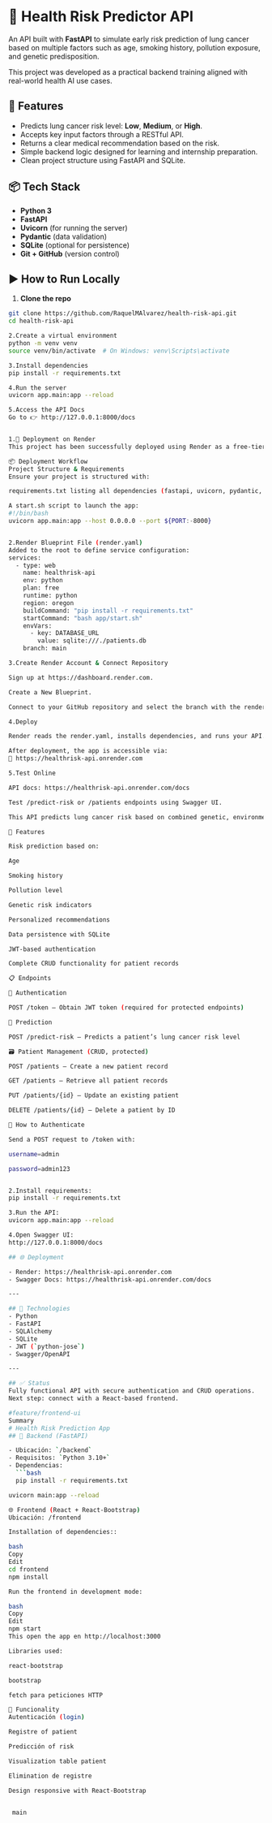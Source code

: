 # 🧠 Health Risk Predictor API

An API built with **FastAPI** to simulate early risk prediction of lung cancer based on multiple factors such as age, smoking history, pollution exposure, and genetic predisposition.

This project was developed as a practical backend training aligned with real-world health AI use cases.



## 🚀 Features

- Predicts lung cancer risk level: **Low**, **Medium**, or **High**.
- Accepts key input factors through a RESTful API.
- Returns a clear medical recommendation based on the risk.
- Simple backend logic designed for learning and internship preparation.
- Clean project structure using FastAPI and SQLite.



## 📦 Tech Stack

- **Python 3**
- **FastAPI**
- **Uvicorn** (for running the server)
- **Pydantic** (data validation)
- **SQLite** (optional for persistence)
- **Git + GitHub** (version control)


## ▶️ How to Run Locally

1. **Clone the repo**  
```bash
git clone https://github.com/RaquelMAlvarez/health-risk-api.git
cd health-risk-api

2.Create a virtual environment
python -m venv venv
source venv/bin/activate  # On Windows: venv\Scripts\activate

3.Install dependencies
pip install -r requirements.txt

4.Run the server
uvicorn app.main:app --reload

5.Access the API Docs
Go to 👉 http://127.0.0.1:8000/docs


1.🚀 Deployment on Render
This project has been successfully deployed using Render as a free-tier web service.

📦 Deployment Workflow
Project Structure & Requirements
Ensure your project is structured with:

requirements.txt listing all dependencies (fastapi, uvicorn, pydantic, sqlalchemy).

A start.sh script to launch the app:
#!/bin/bash
uvicorn app.main:app --host 0.0.0.0 --port ${PORT:-8000}


2.Render Blueprint File (render.yaml)
Added to the root to define service configuration:
services:
  - type: web
    name: healthrisk-api
    env: python
    plan: free
    runtime: python
    region: oregon
    buildCommand: "pip install -r requirements.txt"
    startCommand: "bash app/start.sh"
    envVars:
      - key: DATABASE_URL
        value: sqlite:///./patients.db
    branch: main

3.Create Render Account & Connect Repository

Sign up at https://dashboard.render.com.

Create a New Blueprint.

Connect to your GitHub repository and select the branch with the render.yaml.

4.Deploy

Render reads the render.yaml, installs dependencies, and runs your API.

After deployment, the app is accessible via:
🔗 https://healthrisk-api.onrender.com

5.Test Online

API docs: https://healthrisk-api.onrender.com/docs

Test /predict-risk or /patients endpoints using Swagger UI.

This API predicts lung cancer risk based on combined genetic, environmental, and lifestyle factors. Built with FastAPI and secured using JWT authentication, it supports full CRUD operations for managing patient data.

🚀 Features

Risk prediction based on:

Age

Smoking history

Pollution level

Genetic risk indicators

Personalized recommendations

Data persistence with SQLite

JWT-based authentication

Complete CRUD functionality for patient records

📋 Endpoints

🔐 Authentication

POST /token – Obtain JWT token (required for protected endpoints)

🧠 Prediction

POST /predict-risk – Predicts a patient’s lung cancer risk level

🗃️ Patient Management (CRUD, protected)

POST /patients – Create a new patient record

GET /patients – Retrieve all patient records

PUT /patients/{id} – Update an existing patient

DELETE /patients/{id} – Delete a patient by ID

🔑 How to Authenticate

Send a POST request to /token with:

username=admin

password=admin123


2.Install requirements:
pip install -r requirements.txt

3.Run the API:
uvicorn app.main:app --reload

4.Open Swagger UI:
http://127.0.0.1:8000/docs

## 🌐 Deployment

- Render: https://healthrisk-api.onrender.com
- Swagger Docs: https://healthrisk-api.onrender.com/docs

---

## 🧰 Technologies
- Python
- FastAPI
- SQLAlchemy
- SQLite
- JWT (`python-jose`)
- Swagger/OpenAPI

---

## ✅ Status
Fully functional API with secure authentication and CRUD operations.
Next step: connect with a React-based frontend.

#feature/frontend-ui
Summary
# Health Risk Prediction App
## 🔧 Backend (FastAPI)

- Ubicación: `/backend`
- Requisitos: `Python 3.10+`
- Dependencias:
  ```bash
  pip install -r requirements.txt

uvicorn main:app --reload

🌐 Frontend (React + React-Bootstrap)
Ubicación: /frontend

Installation of dependencies::

bash
Copy
Edit
cd frontend
npm install

Run the frontend in development mode:

bash
Copy
Edit
npm start
This open the app en http://localhost:3000

Libraries used:

react-bootstrap

bootstrap

fetch para peticiones HTTP

🚀 Funcionality
Autenticación (login)

Registre of patient

Predicción of risk

Visualization table patient 

Elimination de registre

Design responsive with React-Bootstrap


 main

